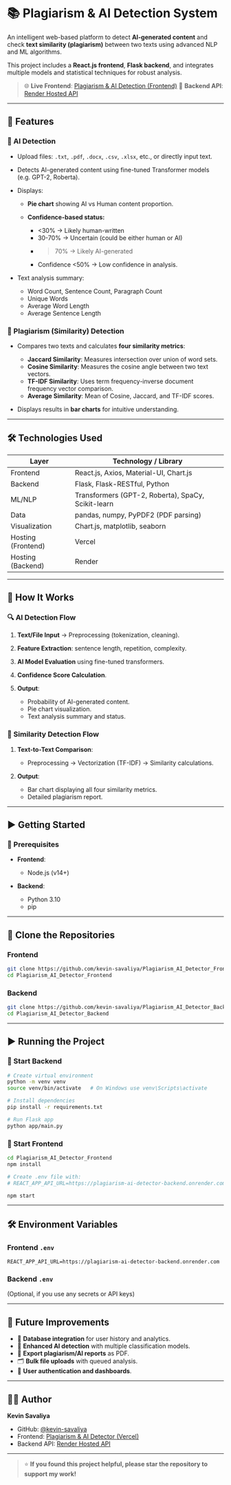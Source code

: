 # 📚 Plagiarism & AI Detection System

An intelligent web-based platform to detect **AI-generated content** and check **text similarity (plagiarism)** between two texts using advanced NLP and ML algorithms.

This project includes a **React.js frontend**, **Flask backend**, and integrates multiple models and statistical techniques for robust analysis.

> 🌐 **Live Frontend**: [Plagiarism & AI Detection (Frontend)](https://plagiarism-ai-detector-frontend.vercel.app)
> 🔗 **Backend API**: [Render Hosted API](https://plagiarism-ai-detector-backend.onrender.com)

---

## 📌 Features

### 🤖 AI Detection

* Upload files: `.txt`, `.pdf`, `.docx`, `.csv`, `.xlsx`, etc., or directly input text.
* Detects AI-generated content using fine-tuned Transformer models (e.g. GPT-2, Roberta).
* Displays:

  * **Pie chart** showing AI vs Human content proportion.
  * **Confidence-based status:**

    * <30% → Likely human-written
    * 30-70% → Uncertain (could be either human or AI)
    * >70% → Likely AI-generated
    * Confidence <50% → Low confidence in analysis.
* Text analysis summary:

  * Word Count, Sentence Count, Paragraph Count
  * Unique Words
  * Average Word Length
  * Average Sentence Length

### 📖 Plagiarism (Similarity) Detection

* Compares two texts and calculates **four similarity metrics**:

  * **Jaccard Similarity**: Measures intersection over union of word sets.
  * **Cosine Similarity**: Measures the cosine angle between two text vectors.
  * **TF-IDF Similarity**: Uses term frequency-inverse document frequency vector comparison.
  * **Average Similarity**: Mean of Cosine, Jaccard, and TF-IDF scores.
* Displays results in **bar charts** for intuitive understanding.

---

## 🛠️ Technologies Used

| Layer              | Technology / Library                               |
| ------------------ | -------------------------------------------------- |
| Frontend           | React.js, Axios, Material-UI, Chart.js             |
| Backend            | Flask, Flask-RESTful, Python                       |
| ML/NLP             | Transformers (GPT-2, Roberta), SpaCy, Scikit-learn |
| Data               | pandas, numpy, PyPDF2 (PDF parsing)                |
| Visualization      | Chart.js, matplotlib, seaborn                      |
| Hosting (Frontend) | Vercel                                             |
| Hosting (Backend)  | Render                                             |

---

## 🧠 How It Works

### 🔍 AI Detection Flow

1. **Text/File Input** → Preprocessing (tokenization, cleaning).
2. **Feature Extraction**: sentence length, repetition, complexity.
3. **AI Model Evaluation** using fine-tuned transformers.
4. **Confidence Score Calculation**.
5. **Output**:

   * Probability of AI-generated content.
   * Pie chart visualization.
   * Text analysis summary and status.

### 📝 Similarity Detection Flow

1. **Text-to-Text Comparison**:

   * Preprocessing → Vectorization (TF-IDF) → Similarity calculations.
2. **Output**:

   * Bar chart displaying all four similarity metrics.
   * Detailed plagiarism report.

---

## ▶️ Getting Started

### 🔧 Prerequisites

* **Frontend**:

  * Node.js (v14+)
* **Backend**:

  * Python 3.10
  * pip

---

## 🔽 Clone the Repositories

### Frontend

```bash
git clone https://github.com/kevin-savaliya/Plagiarism_AI_Detector_Frontend.git
cd Plagiarism_AI_Detector_Frontend
```

### Backend

```bash
git clone https://github.com/kevin-savaliya/Plagiarism_AI_Detector_Backend.git
cd Plagiarism_AI_Detector_Backend
```

---

## ▶️ Running the Project

### 🚀 Start Backend

```bash
# Create virtual environment
python -m venv venv
source venv/bin/activate   # On Windows use venv\Scripts\activate

# Install dependencies
pip install -r requirements.txt

# Run Flask app
python app/main.py
```

### 🚀 Start Frontend

```bash
cd Plagiarism_AI_Detector_Frontend
npm install

# Create .env file with:
# REACT_APP_API_URL=https://plagiarism-ai-detector-backend.onrender.com

npm start
```

---

## 🛠 Environment Variables

### Frontend `.env`

```env
REACT_APP_API_URL=https://plagiarism-ai-detector-backend.onrender.com
```

### Backend `.env`

(Optional, if you use any secrets or API keys)

---

## 🔮 Future Improvements

* 📝 **Database integration** for user history and analytics.
* 🧠 **Enhanced AI detection** with multiple classification models.
* 📄 **Export plagiarism/AI reports** as PDF.
* 🗂️ **Bulk file uploads** with queued analysis.
* 🔐 **User authentication and dashboards**.

---

## 👨‍💻 Author

**Kevin Savaliya**

* GitHub: [@kevin-savaliya](https://github.com/kevin-savaliya)
* Frontend: [Plagiarism & AI Detector (Vercel)](https://plagiarism-ai-detector-frontend.vercel.app)
* Backend API: [Render Hosted API](https://plagiarism-ai-detector-backend.onrender.com)

---

> ⭐️ **If you found this project helpful, please star the repository to support my work!**


